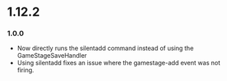 # 1.12.2

### 1.0.0
- Now directly runs the silentadd command instead of using the GameStageSaveHandler
- Using silentadd fixes an issue where the gamestage-add event was not firing.

